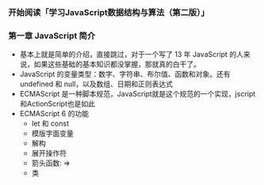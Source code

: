 ### 开始阅读「学习JavaScript数据结构与算法（第二版）」

### 第一章 JavaScript 简介
- 基本上就是简单的介绍，直接跳过，对于一个写了 13 年 JavaScript 的人来说，如果这些基础的基本知识都没掌握，那就真的白干了。
- JavaScript 的变量类型：数字、字符串、布尔值、函数和对象。还有 undefined 和 null，以及数组、日期和正则表达式
- ECMAScript 是一种脚本规范，JavaScript就是这个规范的一个实现，jscript和ActionScript也是如此
- ECMAScript 6 的功能
    - let 和 const
    - 模版字面变量
    - 解构
    - 展开操作符
    - 箭头函数: =>
    - 类
